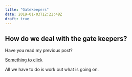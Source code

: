 ```yaml
---
title: "Gatekeepers"
date: 2019-01-03T12:21:48Z
draft: true
---
```

## How do we deal with the gate keepers?

Have you read my previous post?

[Something to click](../first-post/)

All we have to do is work out what is going on.


